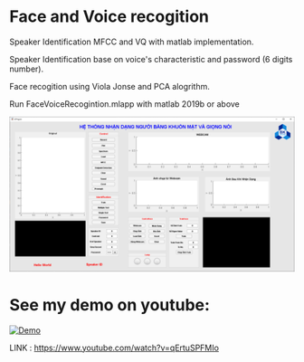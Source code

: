 # Face and Voice recogition

Speaker Identification MFCC and VQ with matlab implementation.

Speaker Identification base on voice's characteristic and password (6 digits number).

Face recogition using Viola Jonse and PCA alogrithm.

Run FaceVoiceRecogintion.mlapp with matlab 2019b or above

<img src="document\final.PNG">

# See my demo on youtube:

[![Demo](https://img.youtube.com/vi/qErtuSPFMIo/0.jpg)](https://www.youtube.com/watch?v=qErtuSPFMIo)

LINK : https://www.youtube.com/watch?v=qErtuSPFMIo
